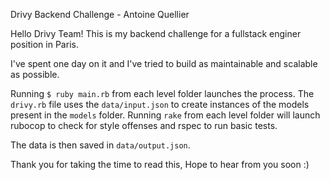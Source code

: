 Drivy Backend Challenge - Antoine Quellier

Hello Drivy Team! This is my backend challenge for a fullstack enginer position in Paris.

I've spent one day on it and I've tried to build as maintainable and scalable as possible.

Running `$ ruby main.rb` from each level folder launches the process. The `drivy.rb` file uses the `data/input.json` to create instances of the models present in the `models` folder. Running `rake` from each level folder will launch rubocop to check for style offenses and rspec to run basic tests.

The data is then saved in `data/output.json`.

Thank you for taking the time to read this,
Hope to hear from you soon :)
